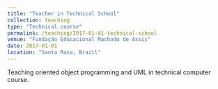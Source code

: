 ```yaml
---
title: "Teacher in Technical School"
collection: teaching
type: "Technical course"
permalink: /teaching/2017-01-01-technical-school
venue: "Fundação Educacional Machado de Assis"
date: 2017-01-01
location: "Santa Rosa, Brazil"
---
```


Teaching oriented object programming and UML in technical computer course.
